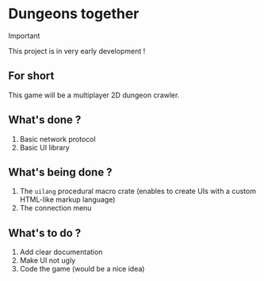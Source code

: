 # Dungeons together

> [!IMPORTANT]
> This project is in very early development !


## For short

This game will be a multiplayer 2D dungeon crawler.


## What's done ?

1. Basic network protocol
1. Basic UI library

## What's being done ?

1. The `uilang` procedural macro crate (enables to create UIs with a custom HTML-like markup language)
1. The connection menu

## What's to do ?

1. Add clear documentation
1. Make UI not ugly
1. Code the game (would be a nice idea)
